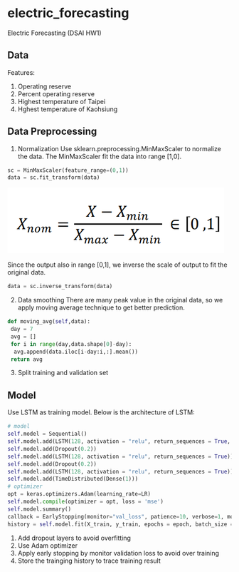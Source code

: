 # electric_forecasting
Electric Forecasting (DSAI HW1)
## Data
Features:
1. Operating reserve
2. Percent operating reserve
3. Highest temperature of Taipei
4. Hghest temperature of Kaohsiung 
## Data Preprocessing
1. Normalization
Use sklearn.preprocessing.MinMaxScaler to normalize the data. The MinMaxScaler fit the data into range [1,0].
```python
sc = MinMaxScaler(feature_range=(0,1))
data = sc.fit_transform(data)
```

![MinMaxScaler](https://raw.githubusercontent.com/chenkenanalytic/img/master/tm-01/f02.png)

Since the output also in range [0,1], we inverse the scale of output to fit the original data.
```python
data = sc.inverse_transform(data)
```
2. Data smoothing
There are many peak value in the original data, so we apply moving average technique to get better prediction.
```python
def moving_avg(self,data):
 day = 7
 avg = []
 for i in range(day,data.shape[0]-day):
  avg.append(data.iloc[i-day:i,:].mean())
 return avg
```
3. Split training and validation set
## Model
Use LSTM as training model. Below is the architecture of LSTM:
```python
# model
self.model = Sequential()
self.model.add(LSTM(128, activation = "relu", return_sequences = True, input_shape = (X_train.shape[1], self.feature_num)))
self.model.add(Dropout(0.2))
self.model.add(LSTM(128, activation = "relu", return_sequences = True))
self.model.add(Dropout(0.2))
self.model.add(LSTM(128, activation = "relu", return_sequences = True))
self.model.add(TimeDistributed(Dense(1)))
# optimizer
opt = keras.optimizers.Adam(learning_rate=LR)
self.model.compile(optimizer = opt, loss = 'mse')
self.model.summary()
callback = EarlyStopping(monitor="val_loss", patience=10, verbose=1, mode="auto")
history = self.model.fit(X_train, y_train, epochs = epoch, batch_size = 1, validation_data=(X_val, y_val), callbacks=[callback])
```
1. Add dropout layers to avoid overfitting
2. Use Adam optimizer 
3. Apply early stopping by monitor validation loss to avoid over training
4. Store the trainging history to trace training result

